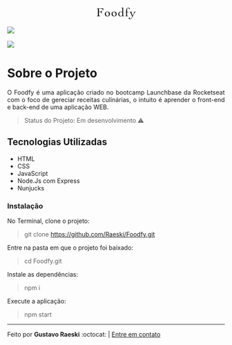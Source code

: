 <p align="center">
  <img src="public/assets/logo.png">
</p>



![](https://user-images.githubusercontent.com/46768410/87261666-74f70500-c48d-11ea-9a66-deb56a73f707.png)

![](https://user-images.githubusercontent.com/46768410/87261772-eb940280-c48d-11ea-9c1c-f4dcfa7d35fa.png)




# Sobre o Projeto
<p align="justify"> O Foodfy é uma aplicação criado no bootcamp Launchbase da Rocketseat com o foco de gereciar receitas culinárias, o intuito é aprender o front-end e back-end de uma aplicação WEB.</p>

> Status do Projeto: Em desenvolvimento :warning:

## Tecnologias Utilizadas

 * HTML
 * CSS
 * JavaScript
 * Node.Js com Express
 * Nunjucks

### Instalação

No Terminal, clone o projeto:

 > git clone https://github.com/Raeski/Foodfy.git
 
Entre na pasta em que o projeto foi baixado:

 > cd Foodfy.git
 
Instale as dependências:

 > npm i
 
Execute a aplicação:

> npm start

---

<p>Feito por <b>Gustavo Raeski</b>  :octocat: | <a href="https://www.linkedin.com/in/gustavo-raeski/">Entre em contato</a></p>

